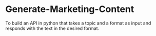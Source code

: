 # Generate-Marketing-Content
To build an API in python that takes a topic and a format as input and responds with the text in the desired format. 

